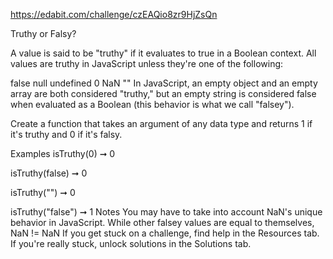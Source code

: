 https://edabit.com/challenge/czEAQio8zr9HjZsQn

Truthy or Falsy?

A value is said to be "truthy" if it evaluates to true in a Boolean context. All values are truthy in JavaScript unless they're one of the following:

false
null
undefined
0
NaN
""
In JavaScript, an empty object and an empty array are both considered "truthy," but an empty string is considered false when evaluated as a Boolean (this behavior is what we call "falsey").

Create a function that takes an argument of any data type and returns 1 if it's truthy and 0 if it's falsy.

Examples
isTruthy(0) ➞ 0

isTruthy(false) ➞ 0

isTruthy("") ➞ 0

isTruthy("false") ➞ 1
Notes
You may have to take into account NaN's unique behavior in JavaScript. While other falsey values are equal to themselves, NaN != NaN
If you get stuck on a challenge, find help in the Resources tab.
If you're really stuck, unlock solutions in the Solutions tab.